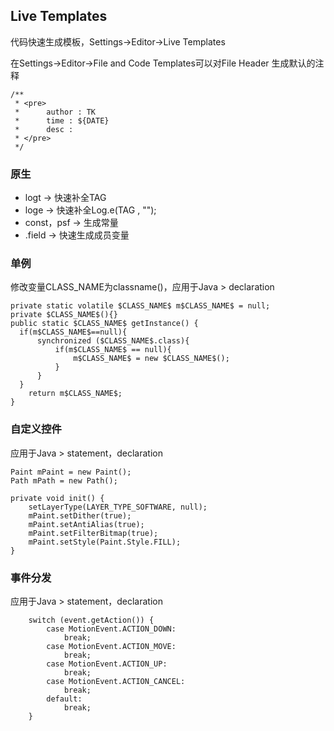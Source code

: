 ## Live Templates

代码快速生成模板，Settings->Editor->Live Templates

在Settings->Editor->File and Code Templates可以对File Header 生成默认的注释
```
/**
 * <pre>
 *      author : TK
 *      time : ${DATE}
 *      desc : 
 * </pre>
 */
```

### 原生

- logt -> 快速补全TAG 
- loge -> 快速补全Log.e(TAG , "");
- const，psf -> 生成常量
- .field -> 快速生成成员变量

### 单例

修改变量CLASS_NAME为classname()，应用于Java > declaration 

```
private static volatile $CLASS_NAME$ m$CLASS_NAME$ = null;
private $CLASS_NAME$(){}
public static $CLASS_NAME$ getInstance() {
  if(m$CLASS_NAME$==null){
      synchronized ($CLASS_NAME$.class){
          if(m$CLASS_NAME$ == null){
              m$CLASS_NAME$ = new $CLASS_NAME$();
          }
      }
  }
    return m$CLASS_NAME$;
}
```

### 自定义控件

应用于Java > statement，declaration 

```
Paint mPaint = new Paint();
Path mPath = new Path();

private void init() {
    setLayerType(LAYER_TYPE_SOFTWARE, null);
    mPaint.setDither(true);
    mPaint.setAntiAlias(true);
    mPaint.setFilterBitmap(true);
    mPaint.setStyle(Paint.Style.FILL);
}
```

### 事件分发

应用于Java > statement，declaration 

```
    switch (event.getAction()) {
        case MotionEvent.ACTION_DOWN:
            break;
        case MotionEvent.ACTION_MOVE:
            break;
        case MotionEvent.ACTION_UP:
            break;
        case MotionEvent.ACTION_CANCEL:
            break;
        default:
            break;
    }
```
